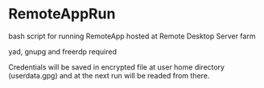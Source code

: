 # RemoteAppRun
bash script for running RemoteApp hosted at Remote Desktop Server farm

yad, gnupg and freerdp required

Credentials will be saved in encrypted file at user home directory (userdata.gpg) and at the next run will be readed from there.
